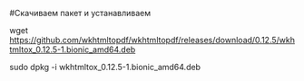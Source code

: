 #Скачиваем пакет и устанавливаем

wget https://github.com/wkhtmltopdf/wkhtmltopdf/releases/download/0.12.5/wkhtmltox_0.12.5-1.bionic_amd64.deb

sudo dpkg -i wkhtmltox_0.12.5-1.bionic_amd64.deb
